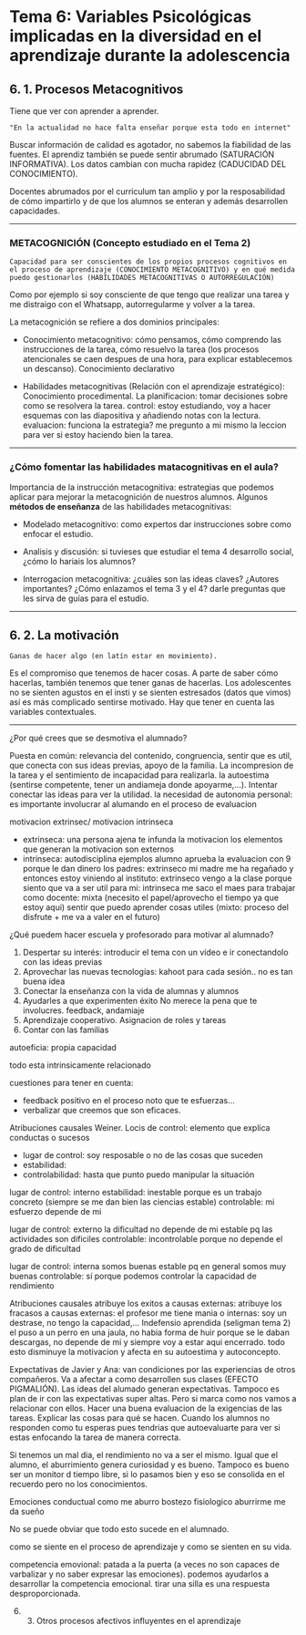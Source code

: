 # Tema 6: Variables Psicológicas implicadas en la diversidad en el aprendizaje durante la adolescencia

## 6. 1. Procesos Metacognitivos

Tiene que ver con aprender a aprender.

    "En la actualidad no hace falta enseñar porque esta todo en internet"

Buscar información de calidad es agotador, no sabemos la fiabilidad de las fuentes. El aprendiz también se puede sentir abrumado (SATURACIÓN INFORMATIVA). Los datos cambian con mucha rapidez (CADUCIDAD DEL CONOCIMIENTO).

Docentes abrumados por el curriculum tan amplio y por la resposabilidad de cómo impartirlo y de que los alumnos se enteran y además desarrollen capacidades.

-----

### METACOGNICIÓN (Concepto estudiado en el Tema 2) 

    Capacidad para ser conscientes de los propios procesos cognitivos en el proceso de aprendizaje (CONOCIMIENTO METACOGNITIVO) y en qué medida puedo gestionarlos (HABILIDADES METACOGNITIVAS O AUTORREGULACIÓN)

 Como por ejemplo si soy consciente de que tengo que realizar una tarea y me distraigo con el Whatsapp, autorregularme y volver a la tarea.

La metacognición se refiere a dos dominios principales:
- Conocimiento metacognitivo: cómo pensamos, cómo comprendo las instrucciones de la tarea, cómo resuelvo la tarea (los procesos atencionales se caen despues de una hora, para explicar establecemos un descanso). Conocimiento declarativo

- Habilidades metacognitivas (Relación con el aprendizaje estratégico): Conocimiento procedimental. La planificacion: tomar decisiones sobre como se resolvera la tarea. control: estoy estudiando, voy a hacer esquemas con las diapositiva y añadiendo notas con la lectura. evaluacion: funciona la estrategia? me pregunto a mi mismo la leccion para ver si estoy haciendo bien la tarea.
----
### ¿Cómo fomentar las habilidades matacognitivas en el aula?
Importancia de la instrucción metacognitiva: estrategias que podemos aplicar para mejorar la metacognición de nuestros alumnos. Algunos <b>métodos de enseñanza</b> de las habilidades metacognitivas:

- Modelado metacognitivo: como expertos dar instrucciones sobre como enfocar el estudio. 

- Analisis y discusión: si tuvieses que estudiar el tema 4 desarrollo social, ¿cómo lo hariais los alumnos? 

- Interrogacion metacognitiva: ¿cuáles son las ideas claves? ¿Autores importantes? ¿Cómo enlazamos el tema 3 y el 4? darle preguntas que les sirva de guías para el estudio.

---
## 6. 2. La motivación 
    Ganas de hacer algo (en latín estar en movimiento).

Es el compromiso que tenemos de hacer cosas. A parte de saber cómo hacerlas, también tenemos que tener ganas de hacerlas. Los adolescentes no se sienten agustos en el insti y se sienten estresados (datos que vimos) así es más complicado sentirse motivado. Hay que tener en cuenta las variables contextuales.

---
¿Por qué crees que se desmotiva el alumnado? 

Puesta en común: relevancia del contenido, congruencia, sentir que es util, que conecta con sus ideas previas, apoyo de la familia. La incompresion de la tarea y el sentimiento de incapacidad para realizarla. la autoestima (sentirse competente, tener un andiameja donde apoyarme,...). Intentar conectar las ideas para ver la utilidad. la necesidad de autonomia personal: es importante involucrar al alumando en el proceso de evaluacion

motivacion extrinsec/ motivacion intrinseca
- extrinseca: una persona ajena te infunda la motivacion los elementos que generan la motivacion son externos
- intrinseca: autodisciplina
ejemplos alumno aprueba la evaluacion con 9 porque le dan dinero los padres: extrinseco
mi madre me ha regañado y entonces estoy viniendo al instituto: extrinseco
vengo a la clase porque siento que va a ser util para mi: intrinseca
me saco el maes para trabajar como docente: mixta (necesito el papel/aprovecho el tiempo ya que estoy aqui)
sentir que puedo aprender cosas utiles (mixto: proceso del disfrute + me va a valer en el futuro)

¿Qué puedem hacer escuela y profesorado para motivar al alumnado?
1. Despertar su interés: introducir el tema con un vídeo e ir conectandolo con las ideas previas
2. Aprovechar las nuevas tecnologías: kahoot para cada sesión.. no es tan buena idea
3. Conectar la enseñanza con la vida de alumnas y alumnos
4. Ayudarles a que experimenten éxito
No merece la pena que te involucres. feedback, andamiaje
5. Aprendizaje cooperativo. Asignacion de roles y tareas
6. Contar con las familias

autoeficia: propia capacidad

todo esta intrinsicamente relacionado

cuestiones para tener en cuenta:
- feedback positivo en el proceso noto que te esfuerzas...
- verbalizar que creemos que son eficaces.

Atribuciones causales Weiner.
Locis de control: elemento que explica conductas o sucesos
- lugar de control: soy resposable o no  de las cosas que suceden
- estabilidad: 
- controlabilidad: hasta que punto puedo manipular la situación

lugar de control: interno
estabilidad: inestable porque es un trabajo concreto (siempre se me dan bien las ciencias estable)
controlable: mi esfuerzo depende de mi

lugar de control: externo la dificultad no depende de mi
estable pq las actividades son dificiles
controlable: incontrolable porque no depende el grado de dificultad

lugar de control: interna somos buenas
estable pq en general somos muy buenas
controlable: sí porque podemos controlar la capacidad de rendimiento

Atribuciones causales
atribuye los exitos a causas externas: 
atribuye los fracasos a causas externas: el profesor me tiene mania
o internas: soy un destrase, no tengo la capacidad,... Indefensio aprendida (seligman tema 2) el puso a un perro en una jaula, no habia forma de huir porque se le daban descargas, no depende de mi y siempre voy a estar aqui encerrado. todo esto disminuye la motivacion y afecta en su autoestima y autoconcepto. 

Expectativas de Javier y Ana: van condiciones por las experiencias de otros compañeros. Va a afectar a como desarrollen sus clases (EFECTO PIGMALIÓN). Las ideas del alumado generan expectativas. Tampoco es plan de ir con las expectativas super altas. Pero si marca como nos vamos a relacionar con ellos. Hacer una buena evaluacion de la exigencias de las tareas. Explicar las cosas para qué se hacen. Cuando los alumnos no responden como tu esperas pues tendrias que autoevaluarte para ver si estas enfocando la tarea de manera correcta.

Si tenemos un mal dia, el rendimiento no va a ser el mismo. Igual que el alumno, el aburrimiento genera curiosidad y es bueno. Tampoco es bueno ser un monitor d tiempo libre, si lo pasamos bien y eso se consolida en el recuerdo pero no los conocimientos.

Emociones 
conductual como me aburro bostezo
fisiologico aburrirme me da sueño

No se puede obviar que todo esto sucede en el alumnado.

como se siente en el proceso de aprendizaje y como se sienten en su vida. 

competencia emovional: patada a la puerta (a veces no son capaces de varbalizar y no saber expresar las emociones). podemos ayudarlos a desarrollar la competencia emocional. tirar una silla es una respuesta desproporcionada.

6. 3. Otros procesos afectivos influyentes en el aprendizaje
